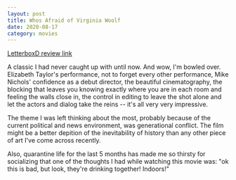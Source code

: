 ```yaml
---
layout: post
title: Whos Afraid of Virginia Woolf
date: 2020-08-17
category: movies
---
```

 
[LetterboxD review link](https://letterboxd.com/samarthbhaskar/film/whos-afraid-of-virginia-woolf/)

A classic I had never caught up with until now. And wow, I'm bowled over. Elizabeth Taylor's performance, not to forget every other performance, Mike Nichols' confidence as a debut director, the beautiful cinematography, the blocking that leaves you knowing exactly where you are in each room and feeling the walls close in, the control in editing to leave the shot alone and let the actors and dialog take the reins -- it's all very very impressive. 

The theme I was left thinking about the most, probably because of the current political and news environment, was generational conflict. The film might be a better depition of the inevitability of history than any other piece of art I've come across recently. 

Also, quarantine life for the last 5 months has made me so thirsty for socializing that one of the thoughts I had while watching this movie was: "ok this is bad, but look, they're drinking together! Indoors!"